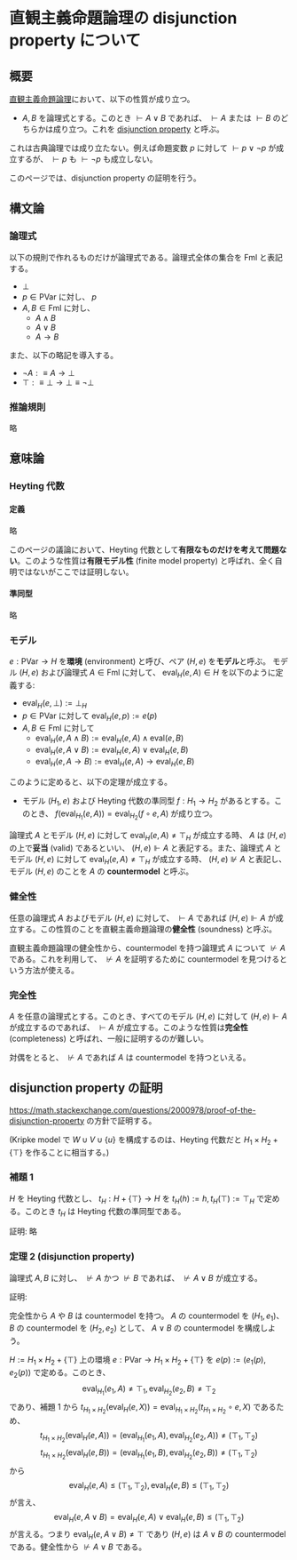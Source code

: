 # 直観主義命題論理の disjunction property について

## 概要
[直観主義命題論理](https://en.wikipedia.org/wiki/Intuitionistic_logic#Syntax)において、以下の性質が成り立つ。
- $A, B$ を論理式とする。このとき $\vdash A \vee B$ であれば、 $\vdash A$ または $\vdash B$ のどちらかは成り立つ。これを [disjunction property](https://en.wikipedia.org/wiki/Disjunction_and_existence_properties) と呼ぶ。

これは古典論理では成り立たない。例えば命題変数 $p$ に対して $\vdash p \vee \neg p$ が成立するが、 $\vdash p$ も $\vdash \neg p$ も成立しない。

このページでは、disjunction property の証明を行う。

## 構文論

### 論理式
以下の規則で作れるものだけが論理式である。論理式全体の集合を $\mathrm{Fml}$ と表記する。

- $\bot$
- $p \in \mathrm{PVar}$ に対し、 $p$
- $A, B \in \mathrm{Fml}$ に対し、
  - $A \wedge B$
  - $A \vee B$
  - $A \to B$

また、以下の略記を導入する。

- $\neg A :\equiv A \to \bot$
- $\top :\equiv \bot \to \bot \equiv \neg \bot$

### 推論規則
略

## 意味論
### Heyting 代数
#### 定義
略

このページの議論において、Heyting 代数として**有限なものだけを考えて問題ない**。このような性質は**有限モデル性** (finite model property) と呼ばれ、全く自明ではないがここでは証明しない。

#### 準同型
略

### モデル
$e: \mathrm{PVar} \to H$ を**環境** (environment) と呼び、ペア $(H, e)$ を**モデル**と呼ぶ。
モデル $(H, e)$ および論理式 $A \in \mathrm{Fml}$ に対して、 $\mathrm{eval}_H(e, A) \in H$ を以下のように定義する:

- $\mathrm{eval}_H(e, \bot) := \bot_H$
- $p \in \mathrm{PVar}$ に対して $\mathrm{eval}_H(e, p) := e(p)$
- $A, B \in \mathrm{Fml}$ に対して
  - $\mathrm{eval}_H(e, A \wedge B) := \mathrm{eval}_H(e, A) \wedge \mathrm{eval}(e, B)$
  - $\mathrm{eval}_H(e, A \vee B) := \mathrm{eval}_H(e, A) \vee \mathrm{eval}_H(e, B)$
  - $\mathrm{eval}_H(e, A \to B) := \mathrm{eval}_H(e, A) \to \mathrm{eval}_H(e, B)$

このように定めると、以下の定理が成立する。
- モデル $(H_1, e)$ および Heyting 代数の準同型 $f: H_1 \to H_2$ があるとする。このとき、 $f(\mathrm{eval} _ {H _ 1}(e, A)) = \mathrm{eval} _ {H _ 2}(f \circ e, A)$ が成り立つ。

論理式 $A$ とモデル $(H, e)$ に対して $\mathrm{eval}_H(e, A) \neq \top_H$ が成立する時、 $A$ は $(H, e)$ の上で**妥当** (valid) であるといい、 $(H,e)\Vdash A$ と表記する。また、論理式 $A$ とモデル $(H, e)$ に対して $\mathrm{eval}_H(e, A) \neq \top_H$ が成立する時、 $(H,e)\nVdash A$ と表記し、モデル $(H, e)$ のことを $A$ の **countermodel** と呼ぶ。

### 健全性
任意の論理式 $A$ およびモデル $(H, e)$ に対して、 $\vdash A$ であれば $(H, e) \Vdash A$ が成立する。この性質のことを直観主義命題論理の**健全性** (soundness) と呼ぶ。

直観主義命題論理の健全性から、countermodel を持つ論理式 $A$ について $\nvdash A$ である。これを利用して、 $\nvdash A$ を証明するために countermodel を見つけるという方法が使える。

### 完全性
$A$ を任意の論理式とする。このとき、すべてのモデル $(H, e)$ に対して $(H, e) \Vdash A$ が成立するのであれば、 $\vdash A$ が成立する。このような性質は**完全性** (completeness) と呼ばれ、一般に証明するのが難しい。

対偶をとると、 $\nvdash A$ であれば $A$ は countermodel を持つといえる。

## disjunction property の証明
https://math.stackexchange.com/questions/2000978/proof-of-the-disjunction-property の方針で証明する。

(Kripke model で $W \cup V \cup \{u\}$ を構成するのは、Heyting 代数だと $H_1 \times H_2 + \{\top\}$ を作ることに相当する。)

### 補題 1
$H$ を Heyting 代数とし、 $t_{H}: H + \{\top\} \to H$ を $t_H(h) := h, t_H(\top) := \top_H$ で定める。このとき $t_{H}$ は Heyting 代数の準同型である。

証明: 略


### 定理 2 (disjunction property)
論理式 $A, B$ に対し、 $\nvdash A$ かつ $\nvdash B$ であれば、 $\nvdash A \vee B$ が成立する。

証明:

完全性から $A$ や $B$ は countermodel を持つ。
$A$ の countermodel を $(H_1, e_1)$、 $B$ の countermodel を $(H_2, e_2)$ として、 $A \vee B$ の countermodel を構成しよう。

$H := H_1 \times H_2 + \{\top\}$ 上の環境 $e: \mathrm{PVar} \to H_1 \times H_2 + \{\top\}$ を $e(p) := (e_1(p), e_2(p))$ で定める。このとき、
$$\mathrm{eval} _ {H_1}(e_1, A) \neq \top_1, \mathrm{eval} _ {H_2}(e_2, B) \neq \top_2$$
であり、補題 1 から $t _ {H _ 1\times H _ 2}(\mathrm{eval} _ H(e, X)) = \mathrm{eval} _ {H _ 1 \times H _ 2}(t _ {H _ 1\times H _ 2} \circ e, X)$ であるため、
$$t _ {H _ 1\times H _ 2}(\mathrm{eval} _ H(e, A)) = (\mathrm{eval} _ {H _ 1}(e _ 1, A), \mathrm{eval} _ {H _ 2}(e _ 2, A)) \ne (\top _ 1, \top _ 2)$$
$$t _ {H _ 1\times H _ 2}(\mathrm{eval} _ H(e, B)) = (\mathrm{eval} _ {H _ 1}(e _ 1, B), \mathrm{eval} _ {H _ 2}(e _ 2, B)) \ne (\top _ 1, \top _ 2)$$
から
$$\mathrm{eval}_H(e, A) \le (\top_1, \top_2), \mathrm{eval}_H(e, B) \le (\top_1, \top_2)$$
が言え、 $$\mathrm{eval}_H(e, A \vee B) = \mathrm{eval}_H(e, A) \vee \mathrm{eval}_H(e, B) \le (\top_1, \top_2)$$ が言える。つまり $\mathrm{eval}_H(e, A \vee B) \ne \top$ であり $(H, e)$ は $A \vee B$ の countermodel である。健全性から $\nvdash A \vee B$ である。
